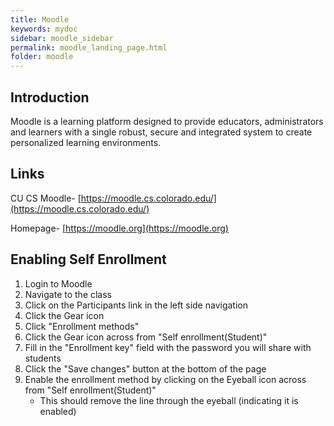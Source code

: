 ```yaml
---
title: Moodle
keywords: mydoc
sidebar: moodle_sidebar
permalink: moodle_landing_page.html
folder: moodle
---
```


## Introduction

Moodle is a learning platform designed to provide educators, administrators and learners with a single robust, secure and integrated system to create personalized learning environments.

## Links

CU CS Moodle- [https://moodle.cs.colorado.edu/](https://moodle.cs.colorado.edu/)

Homepage- [https://moodle.org](https://moodle.org)

## Enabling Self Enrollment

1. Login to Moodle
2. Navigate to the class
3. Click on the Participants link in the left side navigation
4. Click the Gear icon
5. Click "Enrollment methods"
6. Click the Gear icon across from "Self enrollment(Student)"
7. Fill in the "Enrollment key" field with the password you will share with students
8. Click the "Save changes" button at the bottom of the page
9. Enable the enrollment method by clicking on the Eyeball icon across from "Self enrollment(Student)"
    * This should remove the line through the eyeball (indicating it is enabled)
